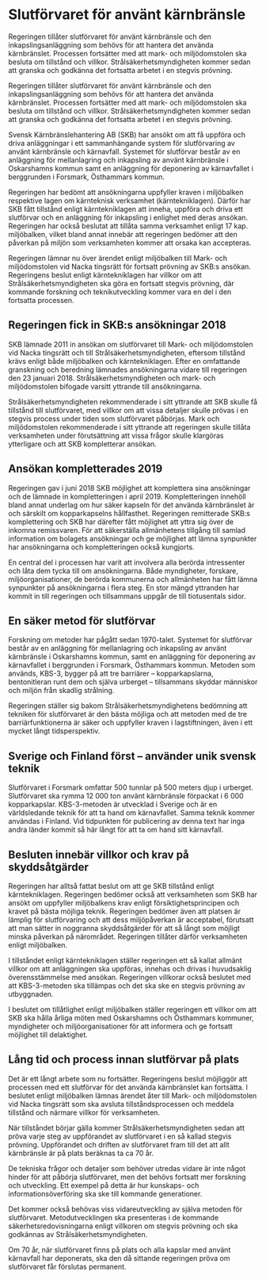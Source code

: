 # Slutförvaret för använt kärnbränsle

Regeringen tillåter slutförvaret för använt kärnbränsle och den inkapslingsanläggning som behövs för att hantera det använda kärnbränslet. Processen fortsätter med att mark- och miljödomstolen ska besluta om tillstånd och villkor. Strålsäkerhetsmyndigheten kommer sedan att granska och godkänna det fortsatta arbetet i en stegvis prövning.

Regeringen tillåter slutförvaret för använt kärnbränsle och den inkapslingsanläggning som behövs för att hantera det använda kärnbränslet. Processen fortsätter med att mark- och miljödomstolen ska besluta om tillstånd och villkor. Strålsäkerhetsmyndigheten kommer sedan att granska och godkänna det fortsatta arbetet i en stegvis prövning.

Svensk Kärnbränslehantering AB (SKB) har ansökt om att få uppföra och driva anläggningar i ett sammanhängande system för slutförvaring av använt kärnbränsle och kärnavfall. Systemet för slutförvar består av en anläggning för mellanlagring och inkapsling av använt kärnbränsle i Oskarshamns kommun samt en anläggning för deponering av kärnavfallet i berggrunden i Forsmark, Östhammars kommun.

Regeringen har bedömt att ansökningarna uppfyller kraven i miljöbalken respektive lagen om kärnteknisk verksamhet (kärntekniklagen). Därför har SKB fått tillstånd enligt kärntekniklagen att inneha, uppföra och driva ett slutförvar och en anläggning för inkapsling i enlighet med deras ansökan. Regeringen har också beslutat att tillåta samma verksamhet enligt 17 kap. miljöbalken, vilket bland annat innebär att regeringen bedömer att den påverkan på miljön som verksamheten kommer att orsaka kan accepteras.

Regeringen lämnar nu över ärendet enligt miljöbalken till Mark- och miljödomstolen vid Nacka tingsrätt för fortsatt prövning av SKB:s ansökan. Regeringens beslut enligt kärntekniklagen har villkor om att Strålsäkerhetsmyndigheten ska göra en fortsatt stegvis prövning, där kommande forskning och teknikutveckling kommer vara en del i den fortsatta processen.

## Regeringen fick in SKB:s ansökningar 2018

SKB lämnade 2011 in ansökan om slutförvaret till Mark- och miljödomstolen vid Nacka tingsrätt och till Strålsäkerhetsmyndigheten, eftersom tillstånd krävs enligt både miljöbalken och kärntekniklagen. Efter en omfattande granskning och beredning lämnades ansökningarna vidare till regeringen den 23 januari 2018. Strålsäkerhetsmyndigheten och mark- och miljödomstolen bifogade varsitt yttrande till ansökningarna.

Strålsäkerhetsmyndigheten rekommenderade i sitt yttrande att SKB skulle få tillstånd till slutförvaret, med villkor om att vissa detaljer skulle prövas i en stegvis process under tiden som slutförvaret påbörjas. Mark och miljödomstolen rekommenderade i sitt yttrande att regeringen skulle tillåta verksamheten under förutsättning att vissa frågor skulle klargöras ytterligare och att SKB kompletterar ansökan.

## Ansökan kompletterades 2019

Regeringen gav i juni 2018 SKB möjlighet att komplettera sina ansökningar och de lämnade in kompletteringen i april 2019. Kompletteringen innehöll bland annat underlag om hur säker kapseln för det använda kärnbränslet är och särskilt om kopparkapselns hållfasthet. Regeringen remitterade SKB:s komplettering och SKB har därefter fått möjlighet att yttra sig över de inkomna remissvaren. För att säkerställa allmänhetens tillgång till samlad information om bolagets ansökningar och ge möjlighet att lämna synpunkter har ansökningarna och kompletteringen också kungjorts.

En central del i processen har varit att involvera alla berörda intressenter och låta dem tycka till om ansökningarna. Både myndigheter, forskare, miljöorganisationer, de berörda kommunerna och allmänheten har fått lämna synpunkter på ansökningarna i flera steg. En stor mängd yttranden har kommit in till regeringen och tillsammans uppgår de till tiotusentals sidor.

## En säker metod för slutförvar

Forskning om metoder har pågått sedan 1970-talet. Systemet för slutförvar består av en anläggning för mellanlagring och inkapsling av använt kärnbränsle i Oskarshamns kommun, samt en anläggning för deponering av kärnavfallet i berggrunden i Forsmark, Östhammars kommun. Metoden som används, KBS-3, bygger på att tre barriärer – kopparkapslarna, bentonitleran runt dem och själva urberget – tillsammans skyddar människor och miljön från skadlig strålning.

Regeringen ställer sig bakom Strålsäkerhetsmyndighetens bedömning att tekniken för slutförvaret är den bästa möjliga och att metoden med de tre barriärfunktionerna är säker och uppfyller kraven i lagstiftningen, även i ett mycket långt tidsperspektiv.

## Sverige och Finland först – använder unik svensk teknik

Slutförvaret i Forsmark omfattar 500 tunnlar på 500 meters djup i urberget. Slutförvaret ska rymma 12 000 ton använt kärnbränsle förpackat i 6 000 kopparkapslar. KBS-3-metoden är utvecklad i Sverige och är en världsledande teknik för att ta hand om kärnavfallet. Samma teknik kommer användas i Finland. Vid tidpunkten för publicering av denna text har inga andra länder kommit så här långt för att ta om hand sitt kärnavfall.

## Besluten innebär villkor och krav på skyddsåtgärder

Regeringen har alltså fattat beslut om att ge SKB tillstånd enligt kärntekniklagen. Regeringen bedömer också att verksamheten som SKB har ansökt om uppfyller miljöbalkens krav enligt försiktighetsprincipen och kravet på bästa möjliga teknik. Regeringen bedömer även att platsen är lämplig för slutförvaring och att dess miljöpåverkan är acceptabel, förutsatt att man sätter in noggranna skyddsåtgärder för att så långt som möjligt minska påverkan på närområdet. Regeringen tillåter därför verksamheten enligt miljöbalken.

I tillståndet enligt kärntekniklagen ställer regeringen ett så kallat allmänt villkor om att anläggningen ska uppföras, innehas och drivas i huvudsaklig överensstämmelse med ansökan. Regeringen villkorar också beslutet med att KBS-3-metoden ska tillämpas och det ska ske en stegvis prövning av utbyggnaden.

I beslutet om tillåtlighet enligt miljöbalken ställer regeringen ett villkor om att SKB ska hålla årliga möten med Oskarshamns och Östhammars kommuner, myndigheter och miljöorganisationer för att informera och ge fortsatt möjlighet till delaktighet.

## Lång tid och process innan slutförvar på plats

Det är ett långt arbete som nu fortsätter. Regeringens beslut möjliggör att processen med ett slutförvar för det använda kärnbränslet kan fortsätta. I beslutet enligt miljöbalken lämnas ärendet åter till Mark- och miljödomstolen vid Nacka tingsrätt som ska avsluta tillståndsprocessen och meddela tillstånd och närmare villkor för verksamheten.

När tillståndet börjar gälla kommer Strålsäkerhetsmyndigheten sedan att pröva varje steg av uppförandet av slutförvaret i en så kallad stegvis prövning. Uppförandet och driften av slutförvaret fram till det att allt kärnbränsle är på plats beräknas ta ca 70 år.

De tekniska frågor och detaljer som behöver utredas vidare är inte något hinder för att påbörja slutförvaret, men det behövs fortsatt mer forskning och utveckling. Ett exempel på detta är hur kunskaps- och informationsöverföring ska ske till kommande generationer.

Det kommer också behövas viss vidareutveckling av själva metoden för slutförvaret. Metodutvecklingen ska presenteras i de kommande säkerhetsredovisningarna enligt villkoren om stegvis prövning och ska godkännas av Strålsäkerhets­myndigheten.

Om 70 år, när slutförvaret finns på plats och alla kapslar med använt kärnavfall har deponerats, ska den då sittande regeringen pröva om slutförvaret får förslutas permanent.
